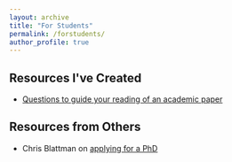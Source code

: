 ```yaml
---
layout: archive
title: "For Students"
permalink: /forstudents/
author_profile: true
---
```


## Resources I've Created

- [Questions to guide your reading of an academic paper](/files/Academic_Reading_Strategies.pdf)


## Resources from Others

- Chris Blattman on [applying for a PhD](https://chrisblattman.com/blog/2022/03/25/faqs-on-phd-applications/)
